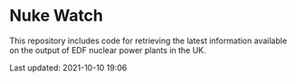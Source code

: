 # Nuke Watch

This repository includes code for retrieving the latest information available on the output of EDF nuclear power plants in the UK.

Last updated: 2021-10-10 19:06